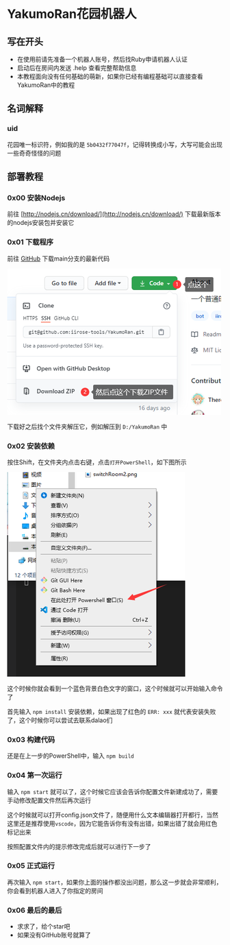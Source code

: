 # YakumoRan花园机器人

## 写在开头

- 在使用前请先准备一个机器人账号，然后找Ruby申请机器人认证
- 启动后在房间内发送 .help 查看完整帮助信息
- 本教程面向没有任何基础的萌新，如果你已经有编程基础可以直接查看YakumoRan中的教程

## 名词解释

### uid

花园唯一标识符，例如我的是 `5b0432f77047f`，记得转换成小写，大写可能会出现一些奇奇怪怪的问题

## 部署教程

### 0x00 安装Nodejs

前往 [http://nodejs.cn/download/](http://nodejs.cn/download/) 下载最新版本的nodejs安装包并安装它

### 0x01 下载程序

前往 [GitHub](https://github.com/iirose-tools/YakumoRan) 下载main分支的最新代码

![下载](../images/bot1.png)

下载好之后找个文件夹解压它，例如解压到 `D:/YakumoRan` 中

### 0x02 安装依赖

按住Shift，在文件夹内点击右键，点击`打开PowerShell`，如下图所示

![打开PowerShell](../images/bot2.png)

这个时候你就会看到一个蓝色背景白色文字的窗口，这个时候就可以开始输入命令了

首先输入 `npm install` 安装依赖，如果出现了红色的 `ERR: xxx` 就代表安装失败了，这个时候你可以尝试去联系dalao们

### 0x03 构建代码

还是在上一步的PowerShell中，输入 `npm build`

### 0x04 第一次运行

输入 `npm start` 就可以了，这个时候它应该会告诉你配置文件新建成功了，需要手动修改配置文件然后再次运行

这个时候就可以打开config.json文件了，随便用什么文本编辑器打开都行，当然这里还是推荐使用`vscode`，因为它能告诉你有没有出错，如果出错了就会用红色标记出来

按照配置文件内的提示修改完成后就可以进行下一步了

### 0x05 正式运行

再次输入 `npm start`，如果你上面的操作都没出问题，那么这一步就会非常顺利，你会看到机器人进入了你指定的房间

### 0x06 最后的最后

- 求求了，给个star吧
- 如果没有GitHub账号就算了
